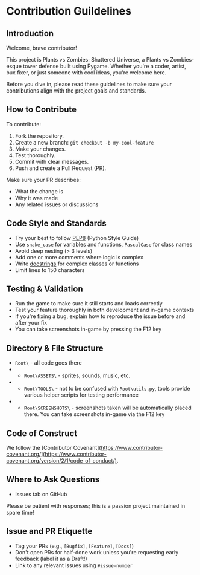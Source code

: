 # Contribution Guildelines



## Introduction

Welcome, brave contributor!

This project is Plants vs Zombies: Shattered Universe, a Plants vs Zombies-esque tower defense built using Pygame. Whether you're a coder, artist, bux fixer, or just someone with cool ideas, you're welcome here.

Before you dive in, please read these guidelines to make sure your contributions align with the project goals and standards.



## How to Contribute

To contribute:

1. Fork the repository.
2. Create a new branch: `git checkout -b my-cool-feature`
3. Make your changes.
4. Test thoroughly.
5. Commit with clear messages.
6. Push and create a Pull Request (PR).

Make sure your PR describes:
- What the change is
- Why it was made
- Any related issues or discussions



## Code Style and Standards

- Try your best to follow [PEP8](https://peps.python.org/pep-0008/) (Python Style Guide)
- Use `snake_case` for variables and functions, `PascalCase` for class names
- Avoid deep nesting (> 3 levels)
- Add one or more comments where logic is complex
- Write [docstrings](https://en.wikipedia.org/wiki/Docstring) for complex classes or functions
- Limit lines to 150 characters



## Testing & Validation

- Run the game to make sure it still starts and loads correctly
- Test your feature thoroughly in both development and in-game contexts
- If you're fixing a bug, explain how to reproduce the issue before and after your fix
- You can take screenshots in-game by pressing the F12 key



## Directory & File Structure

- `Root\` - all code goes there
- - `Root\ASSETS\` - sprites, sounds, music, etc.
- - `Root\TOOLS\` - not to be confused with `Root\utils.py`, tools provide various helper scripts for testing performance
- - `Root\SCREENSHOTS\` - screenshots taken will be automatically placed there. You can take screenshots in-game via the F12 key



## Code of Construct

We follow the [Contributor Covenant](https://www.contributor-covenant.org/](https://www.contributor-covenant.org/version/2/1/code_of_conduct/).



## Where to Ask Questions

- Issues tab on GitHub

Please be patient with responses; this is a passion project maintained in spare time!



## Issue and PR Etiquette

- Tag your PRs (e.g., `[Bugfix]`, `[Feature]`, `[Docs]`)
- Don't open PRs for half-done work unless you're requesting early feedback (label it as a Draft!)
- Link to any relevant issues using `#issue-number`
